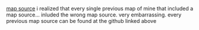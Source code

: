 [map source](https://github.com/spacehare/quake-maps/tree/main/maps/meat_rabbit)
i realized that every single previous map of mine that included a map source... inluded the wrong map source. very embarrassing. every previous map source can be found at the github linked above
